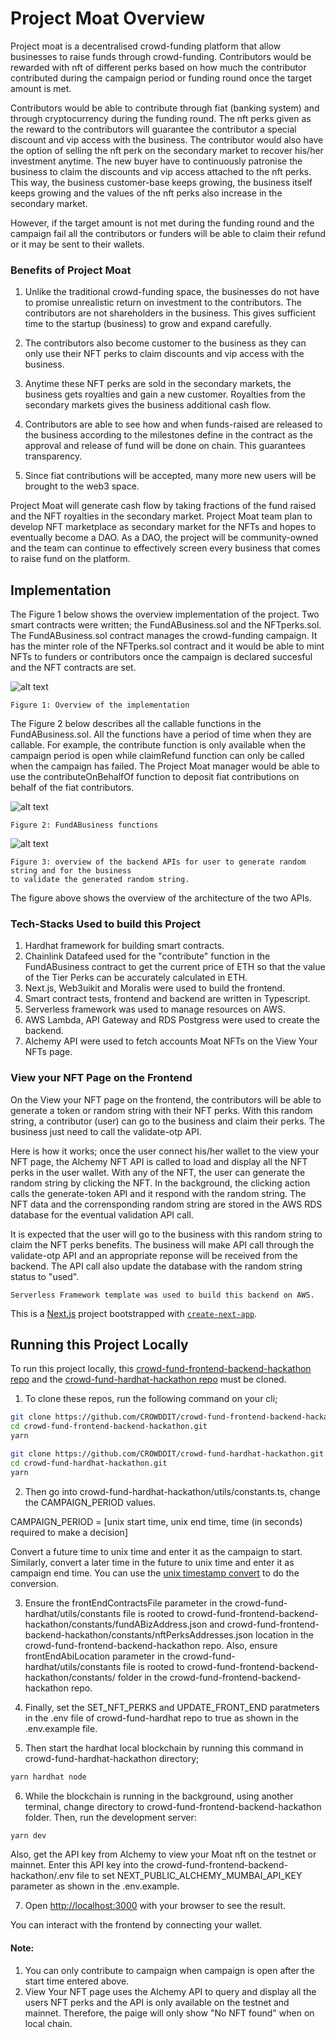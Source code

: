 # Project Moat Overview

Project moat is a decentralised crowd-funding platform that allow businesses
to raise funds through crowd-funding. Contributors would be rewarded with nft of
different perks based on how much the contributor contributed during the campaign
period or funding round once the target amount is met.

Contributors would be able to contribute through fiat (banking system) and through
cryptocurrency during the funding round. The nft perks given as the reward to the
contributors will guarantee the contributor a special discount and vip access with
the business. The contributor would also have the option of selling the nft perk on
the secondary market to recover his/her investment anytime. The new buyer have
to continuously patronise the business to claim the discounts and vip access attached
to the nft perks. This way, the business customer-base keeps growing, the business
itself keeps growing and the values of the nft perks also increase in the secondary market.

However, if the target amount is not met during the funding round and the campaign
fail all the contributors or funders will be able to claim their refund or it
may be sent to their wallets.

### Benefits of Project Moat

1. Unlike the traditional crowd-funding space, the businesses do not have to promise
   unrealistic return on investment to the contributors. The contributors are not shareholders
   in the business. This gives sufficient time to the startup (business) to grow and expand
   carefully.

2. The contributors also become customer to the business as they can only use their NFT perks
   to claim discounts and vip access with the business.

3. Anytime these NFT perks are sold in the secondary markets, the business gets royalties and gain
   a new customer. Royalties from the secondary markets gives the business additional cash flow.

4. Contributors are able to see how and when funds-raised are released to the business according
   to the milestones define in the contract as the approval and release of fund will be done on chain.
   This guarantees transparency.

5. Since fiat contributions will be accepted, many more new users will be brought to the web3 space.

Project Moat will generate cash flow by taking fractions of the fund raised and the NFT royalties
in the secondary market. Project Moat team plan to develop NFT marketplace as secondary market for
the NFTs and hopes to eventually become a DAO. As a DAO, the project will be community-owned and the team
can continue to effectively screen every business that comes to raise fund on the platform.

## Implementation

The Figure 1 below shows the overview implementation of the project. Two smart contracts were written; the
FundABusiness.sol and the NFTperks.sol. The FundABusiness.sol contract manages the crowd-funding campaign.
It has the minter role of the NFTperks.sol contract and it would be able to mint NFTs to funders or
contributors once the campaign is declared succesful and the NFT contracts are set.

![alt text](moat-overview.jpg)

```
Figure 1: Overview of the implementation
```

The Figure 2 below describes all the callable functions in the FundABusiness.sol. All the functions have
a period of time when they are callable. For example, the contribute function is only available when the campaign period is open while claimRefund function can only be called when the campaign has failed.
The Project Moat manager would be able to use the contributeOnBehalfOf function to deposit fiat
contributions on behalf of the fiat contributors.

![alt text](fund-a-business-functions.jpg)

```
Figure 2: FundABusiness functions
```

![alt text](moat-proveddit.jpg)

```
Figure 3: overview of the backend APIs for user to generate random string and for the business
to validate the generated random string.
```

The figure above shows the overview of the architecture of the two APIs.

### Tech-Stacks Used to build this Project

1. Hardhat framework for building smart contracts.
2. Chainlink Datafeed used for the "contribute" function in the FundABusiness contract to get the current
   price of ETH so that the value of the Tier Perks can be accurately calculated in ETH.
3. Next.js, Web3uikit and Moralis were used to build the frontend.
4. Smart contract tests, frontend and backend are written in Typescript.
5. Serverless framework was used to manage resources on AWS.
6. AWS Lambda, API Gateway and RDS Postgress were used to create the backend.
7. Alchemy API were used to fetch accounts Moat NFTs on the View Your NFTs page.

### View your NFT Page on the Frontend

On the View your NFT page on the frontend, the contributors will be able to generate a token
or random string with their NFT perks. With this random string, a contributor (user) can go to the
business and claim their perks. The business just need to call the validate-otp API.

Here is how it works; once the user connect his/her wallet to the view your NFT page, the Alchemy
NFT API is called to load and display all the NFT perks in the user wallet. With any of the NFT,
the user can generate the random string by clicking the NFT. In the background, the clicking
action calls the generate-token API and it respond with the random string. The NFT data and the
corrensponding random string are stored in the AWS RDS database for the eventual validation API
call.

It is expected that the user will go to the business with this random string to claim the NFT perks
benefits. The business will make API call through the validate-otp API and an appropriate reponse
will be received from the backend. The API call also update the database with the random string
status to "used".

```
Serverless Framework template was used to build this backend on AWS.
```

This is a [Next.js](https://nextjs.org/) project bootstrapped with [`create-next-app`](https://github.com/vercel/next.js/tree/canary/packages/create-next-app).

## Running this Project Locally

To run this project locally, this [crowd-fund-frontend-backend-hackathon repo](https://github.com/CROWDDIT/crowd-fund-frontend-backend-hackathon) and the [crowd-fund-hardhat-hackathon repo](https://github.com/CROWDDIT/crowd-fund-hardhat-hackathon) must be cloned.

1. To clone these repos, run the following command on your cli;

```bash
git clone https://github.com/CROWDDIT/crowd-fund-frontend-backend-hackathon.git
cd crowd-fund-frontend-backend-hackathon.git
yarn

git clone https://github.com/CROWDDIT/crowd-fund-hardhat-hackathon.git
cd crowd-fund-hardhat-hackathon.git
yarn
```

2. Then go into crowd-fund-hardhat-hackathon/utils/constants.ts, change the CAMPAIGN_PERIOD
   values.

CAMPAIGN_PERIOD = [unix start time, unix end time, time (in seconds) required to make a decision]

Convert a future time to unix time and enter it as the campaign to start. Similarly, convert a
later time in the future to unix time and enter it as campaign end time. You can use the
[unix timestamp convert](https://www.site24x7.com/tools/time-stamp-converter.html) to do the
conversion.

3. Ensure the frontEndContractsFile parameter in the crowd-fund-hardhat/utils/constants file is rooted to crowd-fund-frontend-backend-hackathon/constants/fundABizAddress.json and crowd-fund-frontend-backend-hackathon/constants/nftPerksAddresses.json location in the crowd-fund-frontend-backend-hackathon repo. Also, ensure frontEndAbiLocation parameter in the crowd-fund-hardhat/utils/constants file is rooted to crowd-fund-frontend-backend-hackathon/constants/ folder in the crowd-fund-frontend-backend-hackathon repo.

4. Finally, set the SET_NFT_PERKS and UPDATE_FRONT_END paratmeters in the .env file of crowd-fund-hardhat repo to true as shown in the .env.example file.

5. Then start the hardhat local blockchain by running this command in crowd-fund-hardhat-hackathon
   directory;

```bash
yarn hardhat node
```

6. While the blockchain is running in the background, using another terminal, change directory to
   crowd-fund-frontend-backend-hackathon folder. Then, run the development server:

```bash
yarn dev

```

Also, get the API key from Alchemy to view your Moat nft on the testnet or mainnet. Enter this
API key into the crowd-fund-frontend-backend-hackathon/.env file to set NEXT_PUBLIC_ALCHEMY_MUMBAI_API_KEY
parameter as shown in the .env.example.

7. Open [http://localhost:3000](http://localhost:3000) with your browser to see the result.

You can interact with the frontend by connecting your wallet.

#### Note:

1. You can only contribute to campaign when campaign is open after the start time entered above.
2. View Your NFT page uses the Alchemy API to query and display all the users NFT perks and the
   API is only available on the testnet and mainnet. Therefore, the paige will only show "No NFT found"
   when on local chain.
